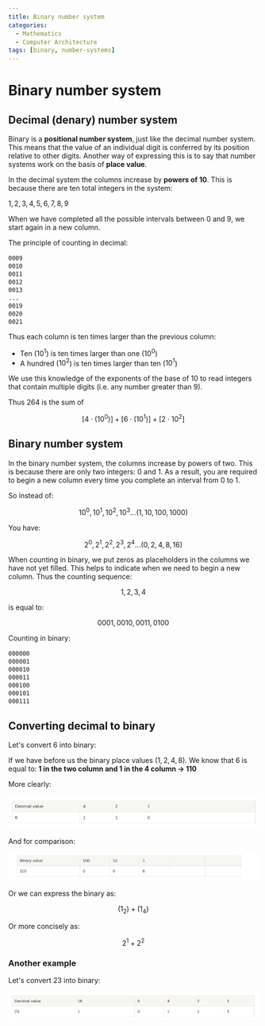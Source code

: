 ```yaml
---
title: Binary number system
categories:
  - Mathematics
  - Computer Architecture
tags: [binary, number-systems]
---
```


# Binary number system

## Decimal (denary) number system

Binary is a **positional number system**, just like the decimal number system. This means that the value of an individual digit is conferred by its position relative to other digits. Another way of expressing this is to say that number systems work on the basis of **place value**.

In the decimal system the columns increase by **powers of 10**. This is because there are ten total integers in the system:

$1, 2, 3, 4, 5, 6, 7, 8, 9$

When we have completed all the possible intervals between $0$ and $9$, we start again in a new column.

The principle of counting in decimal:

```
0009
0010
0011
0012
0013
...
0019
0020
0021
```

Thus each column is ten times larger than the previous column:

- Ten ($10^1$) is ten times larger than one ($10^0$)
- A hundred ($10^2$) is ten times larger than ten ($10^1$)

We use this knowledge of the exponents of the base of 10 to read integers that contain multiple digits (i.e. any number greater than 9).

Thus 264 is the sum of

$$[4 \cdot (10^0)] + [6 \cdot (10^1)] + [2 \cdot 10^2]  $$

## Binary number system

In the binary number system, the columns increase by powers of two. This is because there are only two integers: 0 and 1. As a result, you are required to begin a new column every time you complete an interval from 0 to 1.

So instead of:

$$ 10^0, 10^1, 10^2, 10^3 ... (1, 10, 100, 1000) $$

You have:

$$ 2^0, 2^1, 2^2, 2^3, 2^4... (0, 2, 4, 8, 16) $$

When counting in binary, we put zeros as placeholders in the columns we have not yet filled. This helps to indicate when we need to begin a new column. Thus the counting sequence:

$$ 1, 2, 3, 4 $$

is equal to:

$$ 0001, 0010, 0011, 0100 $$

Counting in binary:

```
000000
000001
000010
000011
000100
000101
000111
```

## Converting decimal to binary

Let's convert 6 into binary:

If we have before us the binary place values ($1, 2, 4, 8$). We know that 6 is equal to: **1 in the two column and 1 in the 4 column → 110**

More clearly:

![](../../img/Pasted_image_20220319135558.png)

And for comparison:

![](../../img/Pasted_image_20220319135805.png)

Or we can express the binary as:

$$ (1 _ 2) + (1 _ 4) $$

Or more concisely as:

$$ 2^1 + 2^2 $$

### Another example

Let's convert 23 into binary:

![](../../img/Pasted_image_20220319135823.png)
